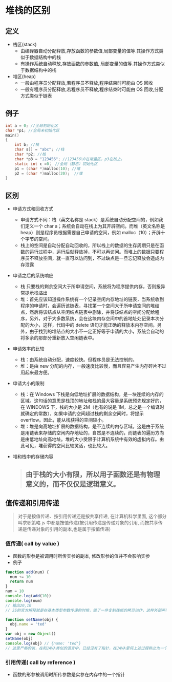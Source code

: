 <!--
 * @Author: shuwang_wu
 * @Date: 2021-05-07 10:31:26
 * @LastEditTime: 2021-09-16 15:27:13
 * @LastEditors: shuwang_wu
 * @Description:
 * @FilePath: \notes\notes\notes\stack-heap.md
-->

# 堆栈的区别

## 定义

- 栈区(stack)
  - 由编译器自动分配释放,存放函数的参数值,局部变量的值等.其操作方式类似于数据结构中的栈
  - 有操作系统自动释放,存放函数的参数值, 局部变量的值等.其操作方式类似于数据结构中的栈
- 堆区(heap)
  - 一般由程序员分配释放,若程序员不释放,程序结束时可能由 OS 回收
  - 一般有程序员分配释放,若程序员不释放,程序结束时可能由 OS 回收,分配方式类似于链表

## 例子

```c
int a = 0; //全局初始化区
char *p1; //全局未初始化区
main()
{
    int b; //栈
    char s[] = "abc"; //栈
    char *p2; //栈
    char *p3 = "123456"; //123456\0在常量区，p3在栈上。
    static int c =0； //全局（静态）初始化区
    p1 = (char *)malloc(10); //堆
    p2 = (char *)malloc(20);  //堆
}
```

## 区别

- 申请方式和回收方式

  - 申请方式不同：栈（英文名称是 stack）是系统自动分配空间的，例如我们定义一个 char a；系统会自动在栈上为其开辟空间。而堆（英文名称是 heap）则是程序员根据需要自己申请的空间，例如 malloc（10）；开辟十个字节的空间。
  - 栈上的空间是自动分配自动回收的，所以栈上的数据的生存周期只是在函数的运行过程中，运行后就释放掉，不可以再访问。而堆上的数据只要程序员不释放空间，就一直可以访问到，不过缺点是一旦忘记释放会造成内存泄露

- 申请之后的系统响应

  - 栈 只要栈的剩余空间大于所申请空间，系统将为程序提供内存，否则报异常提示栈溢出
  - 堆：首先应该知道操作系统有一个记录空闲内存地址的链表，当系统收到程序的申请时，会遍历该链表，寻找第一个空间大于所申请空间的堆结点，然后将该结点从空闲结点链表中删除，并将该结点的空间分配给程序，另外，对于大多数系统，会在这块内存空间中的首地址处记录本次分配的大小，这样，代码中的 delete 语句才能正确的释放本内存空间。另外，由于找到的堆结点的大小不一定正好等于申请的大小，系统会自动的将多余的那部分重新放入空闲链表中。

- 申请效率的比较

  - 栈：由系统自动分配，速度较快。但程序员是无法控制的。
  - 堆：是由 new 分配的内存，一般速度比较慢，而且容易产生内存碎片不过用起来最方便。

- 申请大小的限制

  - 栈：在 Windows 下栈是向低地址扩展的数据结构，是一块连续的内存的区域。这句话的意思是栈顶的地址和栈的最大容量是系统预先规定好的，在 WINDOWS 下，栈的大小是 2M（也有的说是 1M，总之是一个编译时就确定的常数），如果申请的空间超过栈的剩余空间时，将提示 overflow。因此，能从栈获得的空间较小。
  - 堆：堆是向高地址扩展的数据结构，是不连续的内存区域。这是由于系统是用链表来存储的空闲内存地址的，自然是不连续的，而链表的遍历方向是由低地址向高地址。堆的大小受限于计算机系统中有效的虚拟内存。由此可见，堆获得的空间比较灵活，也比较大。

- 堆和栈中的存储内容

  > ## 由于栈的大小有限，所以用子函数还是有物理意义的，而不仅仅是逻辑意义。

## 值传递和引用传递

> 对于是按值传递、按引用传递还是按共享传递, 在计算机科学里面, 这个部分叫求职策略
> js 中都是按值传递(按引用传递是传递对象的引用, 而按共享传递是传递对象的引用的副本,也是属于按值传递)

### 值传递( call by value )

- 函数的形参是被调用时所传实参的副本, 修改形参的值并不会影响实参
- 例子

```js
function add(num) {
  num += 10
  return num
}
num = 10
console.log(add(10))
console.log(num)
// 输出20,10
// JS的官方解释就是在基本类型参数传递的时候，做了一件复制栈帧的拷贝动作，这样外部声明的变量num和函数参数的num，拥有完全相同的值，但拥有完全不同的参数地址，两者谁都不认识谁，在函数调用返回的时候弹出函数参数num栈帧。所以改变函数参数num，对原有的外部变量没有一点影响

function setName(obj) {
  obj.name = 'ted'
}
var obj = new Object()
setName(obj)
console.log(obj) // {name: 'ted'}
// 这里严格的说，在和JAVA类似的语言中，已经没有了指针，在JAVA里将上述过程称之为一个从符号引用到直接引用的解析过程
```

### 引用传递( call by reference )

- 函数的形参被调用时所传参数是实参在内存中的一个指针

